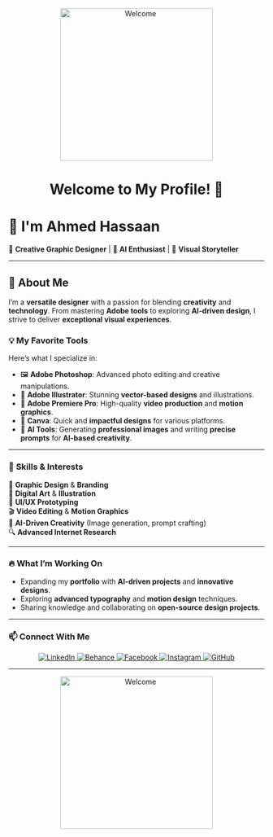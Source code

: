 <p align="center">
  <img src="https://media0.giphy.com/media/v1.Y2lkPTc5MGI3NjExZmNneWIxb3A3aDd5c3V2c21kZGluN2w0OW8xMnN4a2VycW54NmlqYiZlcD12MV9pbnRlcm5hbF9naWZfYnlfaWQmY3Q9Zw/MRmvJKOeyRW5sP3NRd/giphy.gif" alt="Welcome" width="300"/>
</p>

<h1 align="center">Welcome to My Profile! 👋</h1>
<p align="center">
 
</p>

# 👋 I'm **Ahmed Hassaan**  
🎨 **Creative Graphic Designer** | 🧠 **AI Enthusiast** | 🎥 **Visual Storyteller**  

---

## 🚀 **About Me**  
I’m a **versatile designer** with a passion for blending **creativity** and **technology**. From mastering **Adobe tools** to exploring **AI-driven design**, I strive to deliver **exceptional visual experiences**.

### 💡 **My Favorite Tools**  
Here’s what I specialize in:  
- 🖼️ **Adobe Photoshop**: Advanced photo editing and creative manipulations.  
- 🎨 **Adobe Illustrator**: Stunning **vector-based designs** and illustrations.  
- 🎥 **Adobe Premiere Pro**: High-quality **video production** and **motion graphics**.  
- 🌟 **Canva**: Quick and **impactful designs** for various platforms.  
- 🤖 **AI Tools**: Generating **professional images** and writing **precise prompts** for **AI-based creativity**.

---

### 🌟 **Skills & Interests**  
💼 **Graphic Design** & **Branding**  
🎨 **Digital Art** & **Illustration**  
📱 **UI/UX Prototyping**  
🎬 **Video Editing** & **Motion Graphics**  
🤖 **AI-Driven Creativity** (Image generation, prompt crafting)  
🔍 **Advanced Internet Research**

---

### 🔥 **What I’m Working On**  
- Expanding my **portfolio** with **AI-driven projects** and **innovative designs**.  
- Exploring **advanced typography** and **motion design** techniques.  
- Sharing knowledge and collaborating on **open-source design projects**.  

---

### 📫 **Connect With Me**  
<p align="center">
  <a href="https://www.linkedin.com/in/ahmeedhassaan0/">
    <img src="https://img.shields.io/badge/LinkedIn-0077B5?style=for-the-badge&logo=linkedin&logoColor=white" alt="LinkedIn"/>
  </a>
  <a href="https://www.behance.net/ahmedhassan325">
    <img src="https://img.shields.io/badge/Behance-1769FF?style=for-the-badge&logo=behance&logoColor=white" alt="Behance"/>
  </a>
  <a href="https://www.facebook.com/ahmd.hsan2/">
    <img src="https://img.shields.io/badge/Facebook-1877F2?style=for-the-badge&logo=facebook&logoColor=white" alt="Facebook"/>
  </a>
  <a href="https://www.instagram.com/aa7maa/">
    <img src="https://img.shields.io/badge/Instagram-E4405F?style=for-the-badge&logo=instagram&logoColor=white" alt="Instagram"/>
  </a>
  <a href="https://github.com/AhmedHassaan1">
    <img src="https://img.shields.io/badge/GitHub-181717?style=for-the-badge&logo=github&logoColor=white" alt="GitHub"/>
  </a>
</p>


---

<p align="center">
  <img src="https://media3.giphy.com/media/v1.Y2lkPTc5MGI3NjExcTNsMHprbzhhYWludGZwYXA5enBud2pkNzFnczdyY2swdjdhOGVkMiZlcD12MV9pbnRlcm5hbF9naWZfYnlfaWQmY3Q9Zw/flwm64lGN9ejwtbyCp/giphy.gif" alt="Welcome" width="300"/>
</p>
